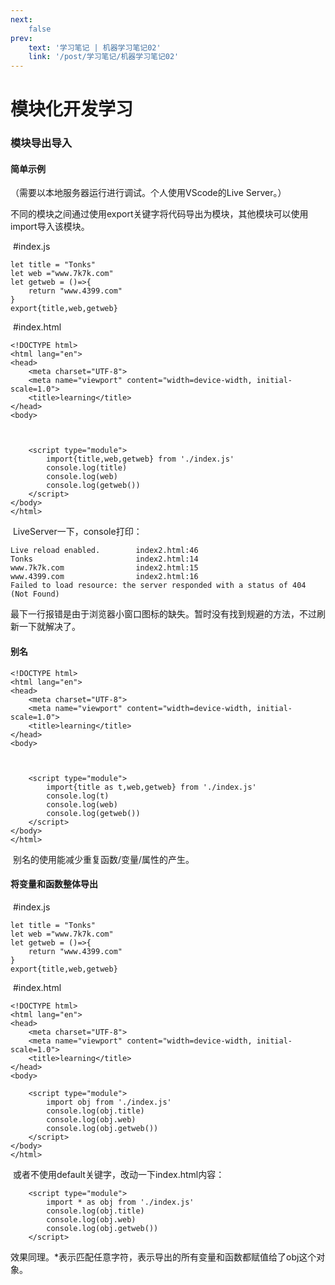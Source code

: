 ```yaml
---
next:  
    false
prev:
    text: '学习笔记 | 机器学习笔记02'
    link: '/post/学习笔记/机器学习笔记02'
---
```

# 模块化开发学习

### 模块导出导入

#### 简单示例	

（需要以本地服务器运行进行调试。个人使用VScode的Live Server。）

​	不同的模块之间通过使用export关键字将代码导出为模块，其他模块可以使用import导入该模块。

​	#index.js

```
let title = "Tonks"
let web ="www.7k7k.com"
let getweb = ()=>{
    return "www.4399.com"
}
export{title,web,getweb}
```

​	#index.html

```
<!DOCTYPE html>
<html lang="en">
<head>
    <meta charset="UTF-8">
    <meta name="viewport" content="width=device-width, initial-scale=1.0">
    <title>learning</title>
</head>
<body>
    


    <script type="module">
        import{title,web,getweb} from './index.js'
        console.log(title)
        console.log(web)
        console.log(getweb())
    </script>
</body>
</html>
```

​	LiveServer一下，console打印：

```
Live reload enabled.		index2.html:46
Tonks						index2.html:14
www.7k7k.com				index2.html:15
www.4399.com				index2.html:16
Failed to load resource: the server responded with a status of 404 (Not Found)
```

​	最下一行报错是由于浏览器小窗口图标的缺失。暂时没有找到规避的方法，不过刷新一下就解决了。

#### 别名

```
<!DOCTYPE html>
<html lang="en">
<head>
    <meta charset="UTF-8">
    <meta name="viewport" content="width=device-width, initial-scale=1.0">
    <title>learning</title>
</head>
<body>
    


    <script type="module">
        import{title as t,web,getweb} from './index.js'
        console.log(t)
        console.log(web)
        console.log(getweb())
    </script>
</body>
</html>
```

​	别名的使用能减少重复函数/变量/属性的产生。

#### 将变量和函数整体导出

​	#index.js

```
let title = "Tonks"
let web ="www.7k7k.com"
let getweb = ()=>{
    return "www.4399.com"
}
export{title,web,getweb}
```

​	#index.html

```
<!DOCTYPE html>
<html lang="en">
<head>
    <meta charset="UTF-8">
    <meta name="viewport" content="width=device-width, initial-scale=1.0">
    <title>learning</title>
</head>
<body>
    
    <script type="module">
        import obj from './index.js'
        console.log(obj.title)
        console.log(obj.web)
        console.log(obj.getweb())
    </script>
</body>
</html>
```

​	或者不使用default关键字，改动一下index.html内容：

```
    <script type="module">
        import * as obj from './index.js'
        console.log(obj.title)
        console.log(obj.web)
        console.log(obj.getweb())
    </script>
```

​	效果同理。*表示匹配任意字符，表示导出的所有变量和函数都赋值给了obj这个对象。

